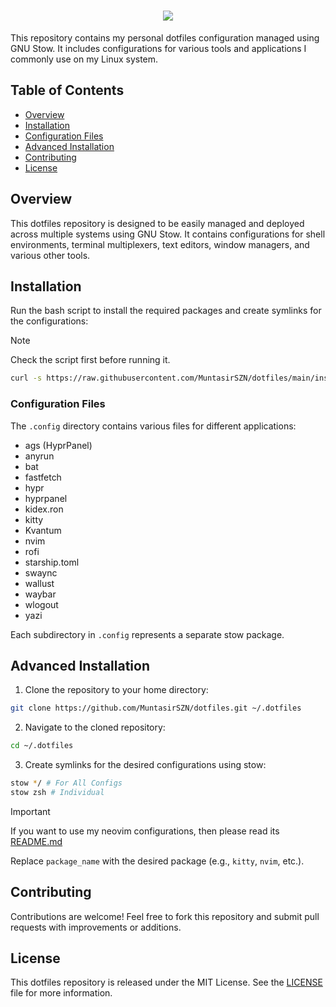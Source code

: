 <h1 align="center">
  <img src="https://readme-typing-svg.demolab.com/?lines=👋+Welcome+To+My+Dotfiles!;&font=Poppins">
</h1>

This repository contains my personal dotfiles configuration managed using GNU Stow. It includes configurations for various tools and applications I commonly use on my Linux system.

## Table of Contents

- [Overview](#overview)
- [Installation](#installation)
- [Configuration Files](#configuration-files)
- [Advanced Installation](#advanced-installation)
- [Contributing](#contributing)
- [License](#license)

## Overview

This dotfiles repository is designed to be easily managed and deployed across multiple systems using GNU Stow. It contains configurations for shell environments, terminal multiplexers, text editors, window managers, and various other tools.

## Installation

Run the bash script to install the required packages and create symlinks for the configurations:

> [!Note]
> Check the script first before running it.

```sh
curl -s https://raw.githubusercontent.com/MuntasirSZN/dotfiles/main/install.sh -o install && chmod +x install && ./install
```

### Configuration Files

The `.config` directory contains various files for different applications:

- ags (HyprPanel)
- anyrun
- bat
- fastfetch
- hypr
- hyprpanel
- kidex.ron
- kitty
- Kvantum
- nvim
- rofi
- starship.toml
- swaync
- wallust
- waybar
- wlogout
- yazi

Each subdirectory in `.config` represents a separate stow package.

## Advanced Installation

1. Clone the repository to your home directory:

```bash
git clone https://github.com/MuntasirSZN/dotfiles.git ~/.dotfiles
```

2. Navigate to the cloned repository:

```sh
cd ~/.dotfiles
```

3. Create symlinks for the desired configurations using stow:

```bash
stow */ # For All Configs
stow zsh # Individual
```

> [!Important]
> If you want to use my neovim configurations, then please read its [README.md](./neovim/.config/nvim/README.md)

Replace `package_name` with the desired package (e.g., `kitty`, `nvim`, etc.).

## Contributing

Contributions are welcome! Feel free to fork this repository and submit pull requests with improvements or additions.

## License

This dotfiles repository is released under the MIT License. See the [LICENSE](./LICENSE) file for more information.
